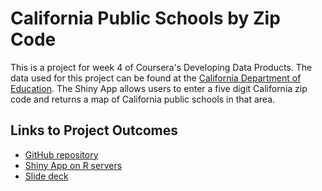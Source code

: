 # California Public Schools by Zip Code

This is a project for week 4 of Coursera's Developing Data Products. The data 
used for this project can be found at the [California Department of Education](http://www.cde.ca.gov/ds/si/ds/pubschls.asp). The Shiny App allows 
users to enter a five digit California zip code and returns a map of 
California public schools in that area. 

## Links to Project Outcomes 

- [GitHub repository](https://github.com/restrellado/shiny_school)  
- [Shiny App on R servers](https://ryanestrellado.shinyapps.io/schools_by_zip/)  
- [Slide deck](https://restrellado.github.io/shiny_school/ca_schools_pitch.html)  